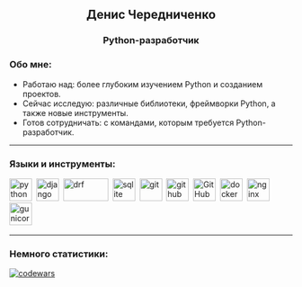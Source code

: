<div id="header" align="center">
    <h2>Денис Чередниченко</h2>
    <h3>Python-разработчик</h3>
</div>


### Обо мне:

- Работаю над: более глубоким изучением Python и созданием проектов.
- Сейчас исследую: различные библиотеки, фреймворки Python, а также новые инструменты.
- Готов сотрудничать: с командами, которым требуется Python-разработчик.

---

### Языки и инструменты:

<img src="https://simpleicons.org/icons/python.svg" title="python" width="40" height="40"/>&nbsp;
<img src="https://simpleicons.org/icons/django.svg" title="django" width="40" height="40"/>&nbsp;
<img src="https://github.com/CHEDEIV8/CHEDEIV8/assets/121489351/c6d34bad-7197-4ae0-9344-51ee10b2df32" title="drf" width="80" height="40"/>&nbsp;
<img src="https://simpleicons.org/icons/sqlite.svg" title="sqlite" width="40" height="40"/>&nbsp;
<img src="https://simpleicons.org/icons/git.svg" title="git" width="40" height="40"/>&nbsp;
<a href='https://github.com/'><img src="https://simpleicons.org/icons/github.svg" title="github" width="40" height="40"/></a>&nbsp;
<img src="https://github.com/CHEDEIV8/CHEDEIV8/assets/121489351/8b0d2a76-fab4-4c4e-979b-e5a8d15a04d8" title="GitHub Actions" width="40" height="40"/>&nbsp;
<img src="https://simpleicons.org/icons/docker.svg" title="docker" width="40" height="40"/>&nbsp;
<a href='https://nginx.org/ru/'><img src="https://simpleicons.org/icons/nginx.svg" title="nginx" width="40" height="40"/></a>&nbsp;
<a href='https://gunicorn.org/'><img src="https://simpleicons.org/icons/gunicorn.svg" title="gunicor" width="40" height="40"/></a>&nbsp;

---

### Немного статистики:
[![codewars](https://www.codewars.com/users/De.Cher/badges/small)](https://www.codewars.com/users/De.Cher)
